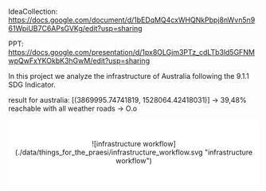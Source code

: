 IdeaCollection: https://docs.google.com/document/d/1bEDqMQ4cxWHQNkPbpj8nWvn5n961WpiUB7C6APsGVKg/edit?usp=sharing

PPT: https://docs.google.com/presentation/d/1px8OLGjm3PTz_cdLTb3ld5GFNMwpQwFxYKOkbK3hGwM/edit?usp=sharing

In this project we analyze the infrastructure of Australia following the 9.1.1 SDG Indicator.


result for australia: [(3869995.74741819, 1528064.42418031)] -> 39,48% reachable with all weather roads -> O.o

<div style="background-color:white; text-align:center; vertical-align: middle; padding:40px 0;">
  ![infrastructure workflow](./data/things_for_the_praesi/infrastructure_workflow.svg "infrastructure workflow")
</div>
